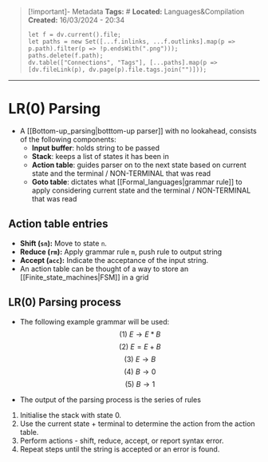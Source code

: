 > [!important]- Metadata
> **Tags:** #
> **Located:** Languages&Compilation
> **Created:** 16/03/2024 - 20:34
> ```dataviewjs
> let f = dv.current().file;
> let paths = new Set([...f.inlinks, ...f.outlinks].map(p => p.path).filter(p => !p.endsWith(".png")));
> paths.delete(f.path);
> dv.table(["Connections", "Tags"], [...paths].map(p => [dv.fileLink(p), dv.page(p).file.tags.join("")]));
> ```

___
# LR(0) Parsing
- A [[Bottom-up_parsing|botttom-up parser]] with no lookahead, consists of the following components: 
	- **Input buffer**: holds string to be passed
	- **Stack**: keeps a list of states it has been in 
	- **Action table**: guides parser on to the next state based on current state  and the terminal / NON-TERMINAL that was read 
	- **Goto table**: dictates what [[Formal_languages|grammar rule]] to apply considering current state and the terminal / NON-TERMINAL that was read 

## Action table entries
- **Shift (`sn`):** Move to state `n`.
- **Reduce (`rm`):** Apply grammar rule `m`, push rule to output string
- **Accept (`acc`):** Indicate the acceptance of the input string.
- An action table can be thought of a way to store an [[Finite_state_machines|FSM]] in a grid
## LR(0) Parsing process
- The following example grammar will be used: 
$$(1)\ E\to E*B$$
$$(2) \ E = E+B$$
$$(3) \ E \to B$$
$$(4) \ B \to 0$$
$$(5) \ B \to 1$$

- The output of the parsing process is the series of rules 
1. Initialise the stack with state 0.
2. Use the current state + terminal to determine the action from the action table.
3. Perform actions - shift, reduce, accept, or report syntax error.
1. Repeat steps until the string is accepted or an error is found.
